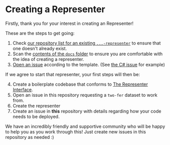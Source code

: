 # Creating a Representer

Firstly, thank you for your interest in creating an Representer!

These are the steps to get going:

1. Check [our repository list for an existing `...-representer`](https://github.com/exercism?q=representer) to ensure that one doesn't already exist.
2. Scan the [contents of the `docs` folder](./) to ensure you are comfortable with the idea of creating a representer.
3. [Open an issue](https://github.com/exercism/automated-mentoring-support/issues/new?template=new-representer.md) according to the template. (See [the C# issue](https://github.com/exercism/automated-mentoring-support/issues/8) for example)

If we agree to start that representer, your first steps will then be:

4. Create a boilerplate codebase that conforms to [The Representer Interface](./interface.md).
5. Open an issue in this repository requesting a `two-fer` dataset to work from.
6. Create the representer
7. Create an issue in **this** repository with details regarding how your code needs to be deployed.

We have an incredibly friendly and supportive community who will be happy to help you as you work through this! Just create new issues in this repository as needed :)

